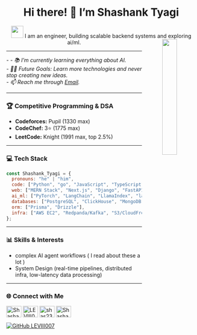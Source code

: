 <div align="center">
  
# Hi there! 👋 I’m Shashank Tyagi  

<img src="https://media.giphy.com/media/cLGu3Icy4OImKOJpai/giphy.gif" width="32">  
I am an engineer, building scalable backend systems and exploring ai/ml.

<img align="right" src="https://media1.giphy.com/media/St8Fupl4K8Lyl5E9G7/giphy.gif?cid=ecf05e47z9x7dwocmvenuctj07lj7sfrhua3xqsoklr0cch4&ep=v1_gifs_related&rid=giphy.gif&ct=s" width="28%">

</div>

---

<p><em> 
  - 
  - 📚  I’m currently learning everything about AI.<br>
  - 💪🏼  Future Goals: Learn more technologies and never stop creating new ideas.<br>
  - 📫 Reach me through <a href="mailto:tyagishashank118@gmail.com">Email</a>.<br>
</em></p>


---

### 🏆 Competitive Programming & DSA  
- **Codeforces:** Pupil (1330 max)  
- **CodeChef:** 3⭐ (1775 max)  
- **LeetCode:** Knight (1991 max, top 2.5%)  

---

### 💻 Tech Stack  

```javascript
const Shashank_Tyagi = {
  pronouns: "he" | "him",
  code: ["Python", "go", "JavaScript", "TypeScript"],
  web: ["MERN Stack", "Next.js", "Django", "FastAPI", "Flask"],
  ai_ml: ["PyTorch", "LangChain", "LlamaIndex", "langgraph"],
  databases: ["PostgreSQL", "ClickHouse", "MongoDB", "AstraDB", "vector DBs (Faiss, ChromaDB)"],
  orm: ["Prisma", "Drizzle"],
  infra: ["AWS EC2", "Redpanda/Kafka", "S3/CloudFront", "Dokku", "Redis", "terraform"]
};
````

---

### 📊 Skills & Interests

* complex AI agent workflows ( I read about these a lot )
* System Design (real-time pipelines, distributed infra, low-latency data processing)

---

### 🌐 Connect with Me

<p align="left">
<a href="www.linkedin.com/in/shas007" target="blank"><img align="center" src="https://raw.githubusercontent.com/rahuldkjain/github-profile-readme-generator/master/src/images/icons/Social/linked-in-alt.svg" alt="Shashank-Tyagi" height="30" width="40" /></a>
<a href="https://www.codechef.com/users/levi2375" target="blank"><img align="center" src="https://cdn.jsdelivr.net/npm/simple-icons@3.1.0/icons/codechef.svg" alt="LEVIII007" height="30" width="40" /></a>
<a href="https://codeforces.com/profile/shas2375" target="blank"><img align="center" src="https://raw.githubusercontent.com/rahuldkjain/github-profile-readme-generator/master/src/images/icons/Social/codeforces.svg" alt="shas2375" height="30" width="40" /></a>
<a href="https://leetcode.com/u/shashank_2375/" target="blank"><img align="center" src="https://raw.githubusercontent.com/rahuldkjain/github-profile-readme-generator/master/src/images/icons/Social/leet-code.svg" alt="Shashank_2375" height="30" width="40" /></a>
</p>

[![GitHub LEVIII007](https://img.shields.io/github/followers/LEVIII007?label=follow\&style=social)](https://github.com/LEVIII007)

```
